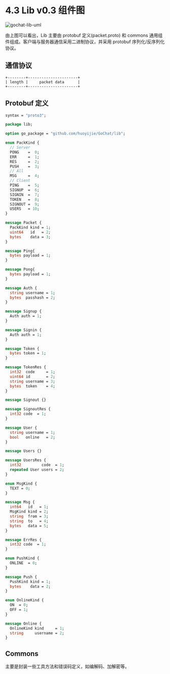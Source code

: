 # 4.3 Lib v0.3 组件图

![gochat-lib-uml](https://cdn.huoyijie.cn/ab/63abece07abe11edabe8959dec69346b/gochat-lib-uml.svg)

由上图可以看出，Lib 主要由 protobuf 定义(packet.proto) 和 commons 通用组件组成。客户端与服务器通信采用二进制协议，并采用 protobuf 序列化/反序列化协议。

## 通信协议

```
+--------+----------------------+
| length |     packet data      |
+--------+----------------------+
```

## Protobuf 定义

```protobuf
syntax = "proto3";

package lib;

option go_package = "github.com/huoyijie/GoChat/lib";

enum PackKind {
  // Server
  PONG    =  0;
  ERR     =  1;
  RES     =  2;
  PUSH    =  3;
  // All
  MSG     =  4;
  // Client
  PING    =  5;
  SIGNUP  =  6;
  SIGNIN  =  7;
  TOKEN   =  8;
  SIGNOUT =  9;
  USERS   = 10;
}

message Packet {
  PackKind kind = 1;
  uint64   id   = 2;
  bytes    data = 3;
}

message Ping{
  bytes payload = 1;
}

message Pong{
  bytes payload = 1;
}

message Auth {
  string username = 1;
  bytes  passhash = 2;
}

message Signup {
  Auth auth = 1;
}

message Signin {
  Auth auth = 1;
}

message Token {
  bytes token = 1;
}

message TokenRes {
  int32  code     = 1;
  uint64 id       = 2;
  string username = 3;
  bytes  token    = 4;
}

message Signout {}

message SignoutRes {
  int32 code  = 1;
}

message User {
  string username = 1;
  bool   online   = 2;
}

message Users {}

message UsersRes {
  int32         code  = 1;
  repeated User users = 2;
}

enum MsgKind {
  TEXT = 0;
}

message Msg {
  int64   id   = 1;
  MsgKind kind = 2;
  string  from = 3;
  string  to   = 4;
  bytes   data = 5;
}

message ErrRes {
  int32 code  = 1;
}

enum PushKind {
  ONLINE  = 0;
}

message Push {
  PushKind kind = 1;
  bytes    data = 2;
}

enum OnlineKind {
  ON  = 0;
  OFF = 1;
}

message Online {
  OnlineKind kind     = 1;
  string     username = 2;
}
```

## Commons

主要是封装一些工具方法和错误码定义，如编解码、加解密等。